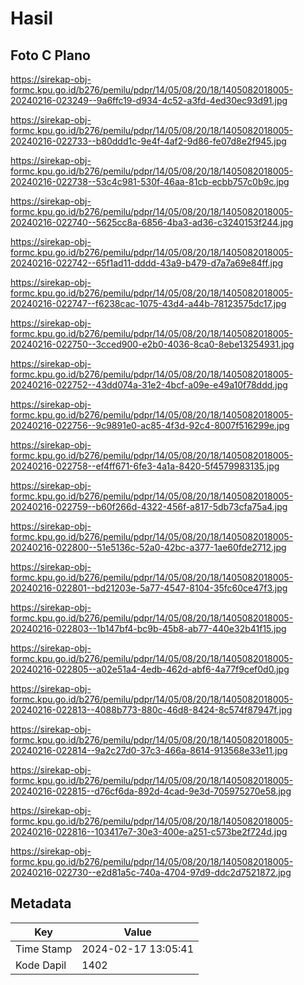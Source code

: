 # Hasil

## Foto C Plano

https://sirekap-obj-formc.kpu.go.id/b276/pemilu/pdpr/14/05/08/20/18/1405082018005-20240216-023249--9a6ffc19-d934-4c52-a3fd-4ed30ec93d91.jpg

https://sirekap-obj-formc.kpu.go.id/b276/pemilu/pdpr/14/05/08/20/18/1405082018005-20240216-022733--b80ddd1c-9e4f-4af2-9d86-fe07d8e2f945.jpg

https://sirekap-obj-formc.kpu.go.id/b276/pemilu/pdpr/14/05/08/20/18/1405082018005-20240216-022738--53c4c981-530f-46aa-81cb-ecbb757c0b9c.jpg

https://sirekap-obj-formc.kpu.go.id/b276/pemilu/pdpr/14/05/08/20/18/1405082018005-20240216-022740--5625cc8a-6856-4ba3-ad36-c3240153f244.jpg

https://sirekap-obj-formc.kpu.go.id/b276/pemilu/pdpr/14/05/08/20/18/1405082018005-20240216-022742--65f1ad11-dddd-43a9-b479-d7a7a69e84ff.jpg

https://sirekap-obj-formc.kpu.go.id/b276/pemilu/pdpr/14/05/08/20/18/1405082018005-20240216-022747--f6238cac-1075-43d4-a44b-78123575dc17.jpg

https://sirekap-obj-formc.kpu.go.id/b276/pemilu/pdpr/14/05/08/20/18/1405082018005-20240216-022750--3cced900-e2b0-4036-8ca0-8ebe13254931.jpg

https://sirekap-obj-formc.kpu.go.id/b276/pemilu/pdpr/14/05/08/20/18/1405082018005-20240216-022752--43dd074a-31e2-4bcf-a09e-e49a10f78ddd.jpg

https://sirekap-obj-formc.kpu.go.id/b276/pemilu/pdpr/14/05/08/20/18/1405082018005-20240216-022756--9c9891e0-ac85-4f3d-92c4-8007f516299e.jpg

https://sirekap-obj-formc.kpu.go.id/b276/pemilu/pdpr/14/05/08/20/18/1405082018005-20240216-022758--ef4ff671-6fe3-4a1a-8420-5f4579983135.jpg

https://sirekap-obj-formc.kpu.go.id/b276/pemilu/pdpr/14/05/08/20/18/1405082018005-20240216-022759--b60f266d-4322-456f-a817-5db73cfa75a4.jpg

https://sirekap-obj-formc.kpu.go.id/b276/pemilu/pdpr/14/05/08/20/18/1405082018005-20240216-022800--51e5136c-52a0-42bc-a377-1ae60fde2712.jpg

https://sirekap-obj-formc.kpu.go.id/b276/pemilu/pdpr/14/05/08/20/18/1405082018005-20240216-022801--bd21203e-5a77-4547-8104-35fc60ce47f3.jpg

https://sirekap-obj-formc.kpu.go.id/b276/pemilu/pdpr/14/05/08/20/18/1405082018005-20240216-022803--1b147bf4-bc9b-45b8-ab77-440e32b41f15.jpg

https://sirekap-obj-formc.kpu.go.id/b276/pemilu/pdpr/14/05/08/20/18/1405082018005-20240216-022805--a02e51a4-4edb-462d-abf6-4a77f9cef0d0.jpg

https://sirekap-obj-formc.kpu.go.id/b276/pemilu/pdpr/14/05/08/20/18/1405082018005-20240216-022813--4088b773-880c-46d8-8424-8c574f87947f.jpg

https://sirekap-obj-formc.kpu.go.id/b276/pemilu/pdpr/14/05/08/20/18/1405082018005-20240216-022814--9a2c27d0-37c3-466a-8614-913568e33e11.jpg

https://sirekap-obj-formc.kpu.go.id/b276/pemilu/pdpr/14/05/08/20/18/1405082018005-20240216-022815--d76cf6da-892d-4cad-9e3d-705975270e58.jpg

https://sirekap-obj-formc.kpu.go.id/b276/pemilu/pdpr/14/05/08/20/18/1405082018005-20240216-022816--103417e7-30e3-400e-a251-c573be2f724d.jpg

https://sirekap-obj-formc.kpu.go.id/b276/pemilu/pdpr/14/05/08/20/18/1405082018005-20240216-022730--e2d81a5c-740a-4704-97d9-ddc2d7521872.jpg


## Metadata

| Key        | Value               |
| ---------- | ------------------- |
| Time Stamp | 2024-02-17 13:05:41 |
| Kode Dapil | 1402                |




